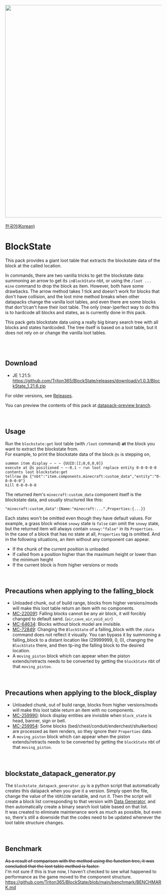 <img src="https://user-images.githubusercontent.com/93764565/224527804-182f2369-8739-428b-8d2c-56ed234983e0.gif" width="682"><br>
<br>
[한국어(Korean)](https://github.com/Triton365/BlockState/blob/main/README_KR.md)<br>

# BlockState
This pack provides a giant loot table that extracts the blockstate data of the block at the called location.

In commands, there are two vanilla tricks to get the blockstate data: summoning an arrow to get its `inBlockState` nbt, or using the `/loot ... mine` command to drop the block as item. However, both have some drawbacks. The arrow method takes 1 tick and doesn't work for blocks that don't have collision, and the loot mine method breaks when other datapacks change the vanilla loot tables, and even there are some blocks that don't/can't have their loot table. The only (near-)perfect way to do this is to hardcode all blocks and states, as is currently done in this pack.

This pack gets blockstate data using a really big binary search tree with all blocks and states hardcoded. The tree itself is based on a loot table, but it does not rely on or change the vanilla loot tables.

<br><br>

## Download
- JE 1.21.5: <https://github.com/Triton365/BlockState/releases/download/v1.0.3/BlockState_1.21.6.zip>


For older versions, see [Releases](https://github.com/Triton365/BlockState/releases).

You can preview the contents of this pack at [datapack-preview branch](https://github.com/Triton365/BlockState/tree/datapack-preview).
<br><br><br>

## Usage
Run the `blockstate:get` loot table (with `/loot` command) **at** the block you want to extract the blockstate from.<br>
For example, to print the blockstate data of the block `@s` is stepping on,<br>
```mcfunction
summon item_display ~ ~ ~ {UUID:[I;0,0,0,0]}
execute at @s positioned ~ ~-0.1 ~ run loot replace entity 0-0-0-0-0 contents loot blockstate:get
tellraw @a {"nbt":"item.components.minecraft:custom_data","entity":"0-0-0-0-0"}
kill 0-0-0-0-0
```
The returned item's `minecraft:custom_data` component itself is the blockstate data, and usually structured like this:<br>
```
"minecraft:custom_data":{Name:"minecraft:...",Properties:{...}}
```
Each states won't be omitted even though they have default values. For example, a grass block whose `snowy` state is `false` can omit the `snowy` state, but the returned item will always contain `snowy:"false"` in its `Properties`.<br>
In the case of a block that has no state at all, `Properties` tag is omitted. And in the following situations, an item without any component can appear.
- If the chunk of the current position is unloaded
- If called from a position higher than the maximum height or lower than the minimum height
- If the current block is from higher versions or mods
<br><br><br>

## Precautions when applying to the falling_block
- Unloaded chunk, out of build range, blocks from higher versions/mods will make this loot table return an item with no components.
- [MC-220091](https://bugs.mojang.com/browse/MC-220091): Falling blocks cannot be any air block, it will forcibly changed to default sand. (`air`,`cave_air`,`void_air`)
- [MC-64634](https://bugs.mojang.com/browse/MC-64634): Blocks without block model are invisible.
- [MC-72849](https://bugs.mojang.com/browse/MC-72849): Changing the `BlockState` of a falling_block with the `/data` command does not reflect it visually. You can bypass it by summoning a falling_block to a distant location like (29999999, 0, 0), changing the `BlockState` there, and then tp-ing the falling block to the desired location.
- A `moving_piston` block which can appear when the piston extends/retracts needs to be converted by getting the `blockState` nbt of that `moving_piston`.
<br><br><br>

## Precautions when applying to the block_display
- Unloaded chunk, out of build range, blocks from higher versions/mods will make this loot table return an item with no components.
- [MC-259990](https://bugs.mojang.com/browse/MC-259990): block display entities are invisible when `block_state` is head, banner, sign or bell.
- [MC-259954](https://bugs.mojang.com/browse/MC-259954): Some blocks (bed/chest/conduit/enderchest/shulkerbox) are processed as item renders, so they ignore their `Properties` data.
- A `moving_piston` block which can appear when the piston extends/retracts needs to be converted by getting the `blockState` nbt of that `moving_piston`.
<br><br><br>

## blockstate_datapack_generator.py
The `blockstate_datapack_generator.py` is a python script that automatically creates this datapack when you give it a version. Simply open the file, change the value of the `VERSION` variable, and run it. Then the script will create a block list corresponding to that version with [Data Generator](https://minecraft.wiki/w/Tutorial:Running_the_data_generator), and then automatically create a binary search loot table based on that list.<br>
It was created to eliminate maintenance work as much as possible, but even so, there's still a downside that the codes need to be updated whenever the loot table structure changes.<br>
<br><br>

## Benchmark
~~As a result of comparison with the method using the function tree, it was concluded that the loot table method is faster.~~<br>
I'm not sure if this is true now, I haven't checked to see what happened to performance as the game moved to the component structure.<br>
<https://github.com/Triton365/BlockState/blob/main/benchmark/BENCHMARK.md><br>
<br><br>
